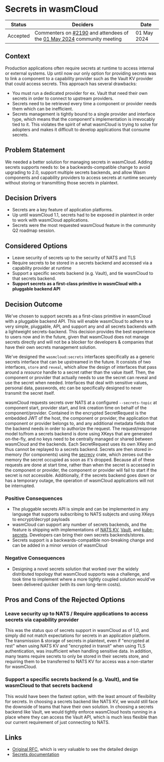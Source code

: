 # Secrets in wasmCloud

| Status   | Deciders                                                                                                                                                                                     | Date        |
| -------- | -------------------------------------------------------------------------------------------------------------------------------------------------------------------------------------------- | ----------- |
| Accepted | Commenters on [#2190](https://github.com/wasmCloud/wasmCloud/issues/2190) and attendees of the [01 May 2024](https://wasmcloud.com/community/2024/05/01/community-meeting) community meeting | 01 May 2024 |

## Context

Production applications often require secrets at runtime to access internal or external systems. Up until now our only option for providing secrets was to link a component to a capability provider such as the Vault KV provider that could access secrets. This approach has several drawbacks:

- You must run a dedicated provider for ex. Vault that need their own secrets in order to connect to upstream providers.
- Secrets need to be retrieved every time a component or provider needs them which can be inefficient.
- Secrets management is tightly bound to a single provider and interface type, which means that the component's implementation is irrevocably tied to it. This violates the spirit of what wasmCloud is trying to solve for adopters and makes it difficult to develop applications that consume secrets.

## Problem Statement

We needed a better solution for managing secrets in wasmCloud. Adding secrets supports needs to: be a backwards-compatible change to avoid upgrading to 2.0, support multiple secrets backends, and allow Wasm components and capability providers to access secrets at runtime securely without storing or transmitting those secrets in plaintext.

## Decision Drivers <!-- optional -->

- Secrets are a key feature of application platforms.
- Up until wasmCloud 1.1, secrets had to be exposed in plaintext in order to work with wasmCloud applications.
- Secrets were the most requested wasmCloud feature in the community Q2 roadmap session.

## Considered Options

- Leave security of secrets up to the security of NATS and TLS
- Require secrets to be stored in a secrets backend and accessed via a capability provider at runtime
- Support a specific secrets backend (e.g. Vault), and tie wasmCloud to that secrets backend.
- **Support secrets as a first-class primitive in wasmCloud with a pluggable backend API**

## Decision Outcome

We've chosen to support secrets as a first-class primitive in wasmCloud with a pluggable backend API. This will enable wasmCloud to adhere to a very simple, pluggable, API, and support any and all secrets backends with a lightweight secrets-backend. This decision provides the best experience to users now and in the future, given that wasmCloud does not manage secrets directly and will not be a blocker for developers & companies that have their own secrets management solution.

We've designed the `wasmcloud:secrets` interfaces specifically as a generic secrets interface that can be upstreamed in the future. It consists of two interfaces, `store` and `reveal`, which allow the design of interfaces that pass around a _resource_ handle to a secret rather than the value itself. Then, the component or provider that actually needs to use the secret can reveal and use the secret when needed. Interfaces that deal with sensitive values, personal data, passwords, etc can be specifically designed to never transmit the secret itself.

wasmCloud requests secrets over NATS at a configured `--secrets-topic` at component start, provider start, and link creation time on behalf of the component/provider. Contained in the encrypted SecretRequest is the embedded JWT of the host, the component or provider, the application that component or provider belongs to, and any additional metadata fields that the backend needs in order to authorize the request. The request/response model to/from a secrets backend is done using XKeys that are generated on-the-fly, and no keys need to be centrally managed or shared between wasmCloud and the backends. Each SecretRequest uses its own XKey and thus cannot be replayed to a secrets backend. Secrets are then stored in-memory (for components) using the [secrecy](https://crates.io/crates/secrecy) crate, which zeroes out the memory the secret occupied as soon as it's dropped. Because all of these requests are done at start time, rather than when the secret is accessed in the component or provider, the component or provider will fail to start if the secret is not accessible. Additionally, if the secrets backend goes down or has a temporary outage, the operation of wasmCloud applications will not be interrupted.

### Positive Consequences <!-- optional -->

- The pluggable secrets API is simple and can be implemented in any language that supports subscribing to NATS subjects and using XKeys to encrypt/decrypt payloads
- wasmCloud can support any number of secrets backends, and the feature is shipping with implementations of [NATS KV](https://github.com/wasmCloud/wasmCloud/tree/main/crates/secrets-nats-kv), [Vault](https://github.com/wasmCloud/wasmCloud-contrib/tree/main/secrets/secrets-vault), and [kube-secrets](https://github.com/wasmCloud/wasmCloud-contrib/pull/2). Developers can bring their own secrets backends/stores.
- Secrets support is a backwards-compatible non-breaking change and can be added in a minor version of wasmCloud

### Negative Consequences <!-- optional -->

- Designing a novel secrets solution that worked over the widely distributed topology that wasmCloud supports was a challenge, and took time to implement where a more tightly coupled solution would've been delivered quicker (with its own long-term costs).

## Pros and Cons of the Rejected Options <!-- optional -->

### Leave security up to NATS / Require applications to access secrets via capability provider

This was the status quo of secrets support in wasmCloud as of 1.0, and simply did not match expectations for secrets in an application platform. The transmission & storage of secrets in plaintext, even if "encrypted at rest" when using NATS KV and "encrypted in transit" when using TLS authentication, was insufficient when handling sensitive data. In addition, many teams require secrets to only be stored in their secrets store, and requiring them to be transferred to NATS KV for access was a non-starter for wasmCloud.

### Support a specific secrets backend (e.g. Vault), and tie wasmCloud to that secrets backend

This would have been the fastest option, with the least amount of flexibility for secrets. In choosing a secrets backend like NATS KV, we would still face the downside of teams that have their own solution. In choosing a secrets backend like Vault, we would tightly enforce wasmCloud hosts running in a place where they can access the Vault API, which is much less flexible than our current requirement of just connecting to NATS.

## Links

- [Original RFC](https://github.com/wasmCloud/wasmCloud/issues/2190), which is very valuable to see the detailed design
- [Secrets documentation](https://github.com/wasmCloud/wasmcloud.com/pull/526)
